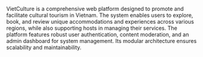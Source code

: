 VietCulture is a comprehensive web platform designed to promote and facilitate cultural tourism in Vietnam. The system enables users to explore, book, and review unique accommodations and experiences across various regions, while also supporting hosts in managing their services. The platform features robust user authentication, content moderation, and an admin dashboard for system management. Its modular architecture ensures scalability and maintainability.
